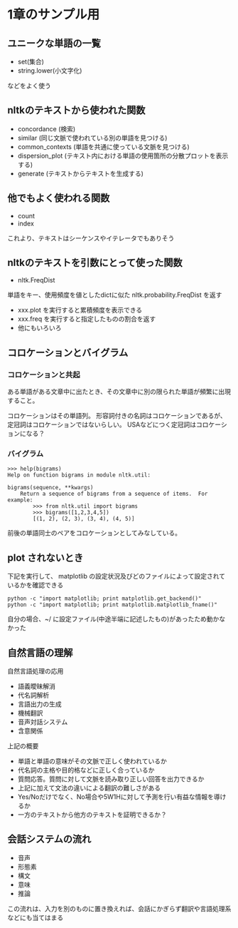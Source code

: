 # 1章のサンプル用

## ユニークな単語の一覧

* set(集合)
* string.lower(小文字化)

などをよく使う

## nltkのテキストから使われた関数

* concordance       (検索)
* similar           (同じ文脈で使われている別の単語を見つける)
* common_contexts   (単語を共通に使っている文脈を見つける)
* dispersion_plot   (テキスト内における単語の使用箇所の分散プロットを表示する)
* generate          (テキストからテキストを生成する)

## 他でもよく使われる関数

* count
* index

これより、テキストはシーケンスやイテレータでもありそう

## nltkのテキストを引数にとって使った関数

* nltk.FreqDist

単語をキー、使用頻度を値としたdictに似た nltk.probability.FreqDist を返す

* xxx.plot を実行すると累積頻度を表示できる
* xxx.freq を実行すると指定したものの割合を返す
* 他にもいろいろ

## コロケーションとバイグラム

### コロケーションと共起
ある単語がある文章中に出たとき、その文章中に別の限られた単語が頻繁に出現すること。

コロケーションはその単語列。
形容詞付きの名詞はコロケーションであるが、定冠詞はコロケーションではないらしい。
USAなどにつく定冠詞はコロケーションになる？

### バイグラム

```
>>> help(bigrams)
Help on function bigrams in module nltk.util:

bigrams(sequence, **kwargs)
    Return a sequence of bigrams from a sequence of items.  For example:
        >>> from nltk.util import bigrams
        >>> bigrams([1,2,3,4,5])
        [(1, 2), (2, 3), (3, 4), (4, 5)]
```

前後の単語同士のペアをコロケーションとしてみなしている。

## plot されないとき

下記を実行して、
matplotlib の設定状況及びどのファイルによって設定されているかを確認できる

```
python -c "import matplotlib; print matplotlib.get_backend()"
python -c "import matplotlib; print matplotlib.matplotlib_fname()"
```

自分の場合、~/ に設定ファイル(中途半端に記述したもの)があったため動かなかった

## 自然言語の理解

自然言語処理の応用

* 語義曖昧解消
* 代名詞解析
* 言語出力の生成
* 機械翻訳
* 音声対話システム
* 含意関係

上記の概要

* 単語と単語の意味がその文脈で正しく使われているか
* 代名詞の主格や目的格などに正しく合っているか
* 質問応答。質問に対して文脈を読み取り正しい回答を出力できるか
* 上記に加えて文法の違いによる翻訳の難しさがある
* Yes/Noだけでなく、No場合や5W1Hに対して予測を行い有益な情報を導けるか
* 一方のテキストから他方のテキストを証明できるか？

## 会話システムの流れ

* 音声
* 形態素
* 構文
* 意味
* 推論

この流れは、入力を別のものに置き換えれば、会話にかぎらず翻訳や言語処理系などにも当てはまる
